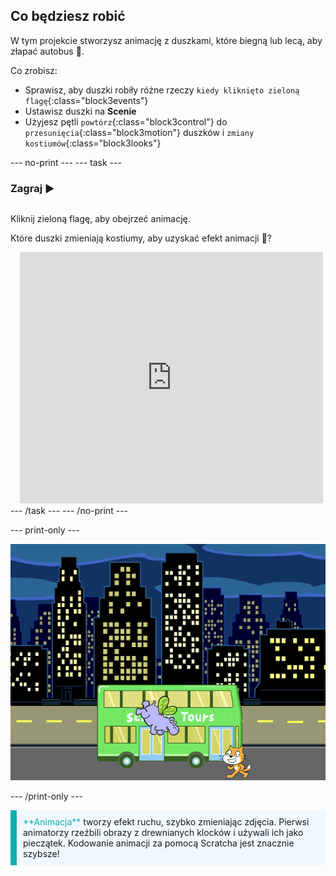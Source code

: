 ## Co będziesz robić

W tym projekcie stworzysz animację z duszkami, które biegną lub lecą, aby złapać autobus 🚌.

Co zrobisz:
+ Sprawisz, aby duszki robiły różne rzeczy `kiedy kliknięto zieloną flagę`{:class="block3events"}
+ Ustawisz duszki na **Scenie**
+ Użyjesz pętli `powtórz`{:class="block3control"} do `przesunięcia`{:class="block3motion"} duszków i `zmiany kostiumów`{:class="block3looks"}

--- no-print ---
--- task ---

### Zagraj ▶️
<div style="display: flex; flex-wrap: wrap">
<div style="flex-basis: 200px; flex-grow: 1">  

Kliknij zieloną flagę, aby obejrzeć animację. 

Które duszki zmieniają kostiumy, aby uzyskać efekt animacji 🎥?
</div>
<div class="scratch-preview" style="margin-left: 15px;">
  <iframe allowtransparency="true" width="485" height="402" src="https://scratch.mit.edu/projects/embed/918145658/?autostart=false" frameborder="0"></iframe>
</div>
</div>
--- /task ---
--- /no-print ---

--- print-only ---

![Ukończony projekt.](images/hippo-flies.png)

--- /print-only ---

<p style="border-left: solid; border-width:10px; border-color: #0faeb0; background-color: aliceblue; padding: 10px;">
<span style="color: #0faeb0">**Animacja**</span> tworzy efekt ruchu, szybko zmieniając zdjęcia. Pierwsi animatorzy rzeźbili obrazy z drewnianych klocków i używali ich jako pieczątek. Kodowanie animacji za pomocą Scratcha jest znacznie szybsze!
</p>
